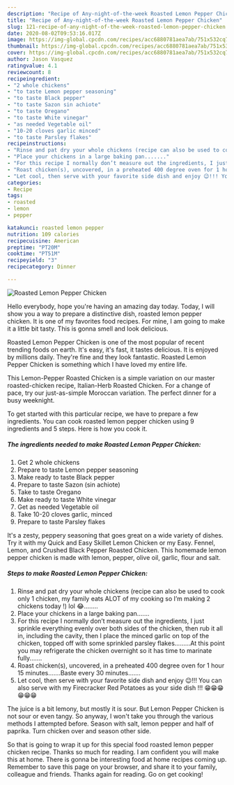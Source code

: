 ```yaml
---
description: "Recipe of Any-night-of-the-week Roasted Lemon Pepper Chicken"
title: "Recipe of Any-night-of-the-week Roasted Lemon Pepper Chicken"
slug: 121-recipe-of-any-night-of-the-week-roasted-lemon-pepper-chicken
date: 2020-08-02T09:53:16.017Z
image: https://img-global.cpcdn.com/recipes/acc6880781aea7ab/751x532cq70/roasted-lemon-pepper-chicken-recipe-main-photo.jpg
thumbnail: https://img-global.cpcdn.com/recipes/acc6880781aea7ab/751x532cq70/roasted-lemon-pepper-chicken-recipe-main-photo.jpg
cover: https://img-global.cpcdn.com/recipes/acc6880781aea7ab/751x532cq70/roasted-lemon-pepper-chicken-recipe-main-photo.jpg
author: Jason Vasquez
ratingvalue: 4.1
reviewcount: 8
recipeingredient:
- "2 whole chickens"
- "to taste Lemon pepper seasoning"
- "to taste Black pepper"
- "to taste Sazon sin achiote"
- "to taste Oregano"
- "to taste White vinegar"
- "as needed Vegetable oil"
- "10-20 cloves garlic minced"
- "to taste Parsley flakes"
recipeinstructions:
- "Rinse and pat dry your whole chickens (recipe can also be used to cook only 1 chicken, my family eats ALOT of my cooking so I’m making 2 chickens today !) lol 😂........"
- "Place your chickens in a large baking pan......."
- "For this recipe I normally don’t measure out the ingredients, I just sprinkle everything evenly over both sides of the chicken, then rub it all in, including the cavity, then I place the minced garlic on top of the chicken, topped off with some sprinkled parsley flakes.........At this point you may refrigerate the chicken overnight so it has time to marinate fully......."
- "Roast chicken(s), uncovered, in a preheated 400 degree oven for 1 hour 15 minutes.......Baste every 30 minutes......."
- "Let cool, then serve with your favorite side dish and enjoy 😉!!! You can also serve with my Firecracker Red Potatoes as your side dish !!! 😁😁😁😁😁😁"
categories:
- Recipe
tags:
- roasted
- lemon
- pepper

katakunci: roasted lemon pepper 
nutrition: 109 calories
recipecuisine: American
preptime: "PT20M"
cooktime: "PT51M"
recipeyield: "3"
recipecategory: Dinner

---
```



![Roasted Lemon Pepper Chicken](https://img-global.cpcdn.com/recipes/acc6880781aea7ab/751x532cq70/roasted-lemon-pepper-chicken-recipe-main-photo.jpg)

Hello everybody, hope you're having an amazing day today. Today, I will show you a way to prepare a distinctive dish, roasted lemon pepper chicken. It is one of my favorites food recipes. For mine, I am going to make it a little bit tasty. This is gonna smell and look delicious.

Roasted Lemon Pepper Chicken is one of the most popular of recent trending foods on earth. It's easy, it's fast, it tastes delicious. It is enjoyed by millions daily. They're fine and they look fantastic. Roasted Lemon Pepper Chicken is something which I have loved my entire life.

This Lemon-Pepper Roasted Chicken is a simple variation on our master roasted-chicken recipe, Italian-Herb Roasted Chicken. For a change of pace, try our just-as-simple Moroccan variation. The perfect dinner for a busy weeknight.


To get started with this particular recipe, we have to prepare a few ingredients. You can cook roasted lemon pepper chicken using 9 ingredients and 5 steps. Here is how you cook it.

<!--inarticleads1-->

##### The ingredients needed to make Roasted Lemon Pepper Chicken:

1. Get 2 whole chickens
1. Prepare to taste Lemon pepper seasoning
1. Make ready to taste Black pepper
1. Prepare to taste Sazon (sin achiote)
1. Take to taste Oregano
1. Make ready to taste White vinegar
1. Get as needed Vegetable oil
1. Take 10-20 cloves garlic, minced
1. Prepare to taste Parsley flakes


It&#39;s a zesty, peppery seasoning that goes great on a wide variety of dishes. Try it with my Quick and Easy Skillet Lemon Chicken or my Easy. Fennel, Lemon, and Crushed Black Pepper Roasted Chicken. This homemade lemon pepper chicken is made with lemon, pepper, olive oil, garlic, flour and salt. 

<!--inarticleads2-->

##### Steps to make Roasted Lemon Pepper Chicken:

1. Rinse and pat dry your whole chickens (recipe can also be used to cook only 1 chicken, my family eats ALOT of my cooking so I’m making 2 chickens today !) lol 😂........
1. Place your chickens in a large baking pan.......
1. For this recipe I normally don’t measure out the ingredients, I just sprinkle everything evenly over both sides of the chicken, then rub it all in, including the cavity, then I place the minced garlic on top of the chicken, topped off with some sprinkled parsley flakes.........At this point you may refrigerate the chicken overnight so it has time to marinate fully.......
1. Roast chicken(s), uncovered, in a preheated 400 degree oven for 1 hour 15 minutes.......Baste every 30 minutes.......
1. Let cool, then serve with your favorite side dish and enjoy 😉!!! You can also serve with my Firecracker Red Potatoes as your side dish !!! 😁😁😁😁😁😁


The juice is a bit lemony, but mostly it is sour. But Lemon Pepper Chicken is not sour or even tangy. So anyway, I won&#39;t take you through the various methods I attempted before. Season with salt, lemon pepper and half of paprika. Turn chicken over and season other side. 

So that is going to wrap it up for this special food roasted lemon pepper chicken recipe. Thanks so much for reading. I am confident you will make this at home. There is gonna be interesting food at home recipes coming up. Remember to save this page on your browser, and share it to your family, colleague and friends. Thanks again for reading. Go on get cooking!
